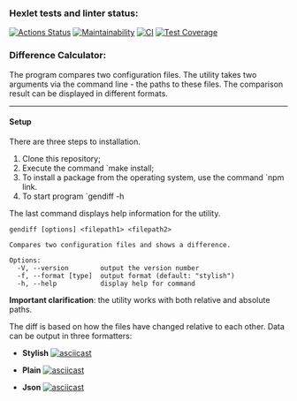 ### Hexlet tests and linter status:
[![Actions Status](https://github.com/SkrMkr/frontend-project-lvl2/workflows/hexlet-check/badge.svg)](https://github.com/SkrMkr/frontend-project-lvl2/actions)
[![Maintainability](https://api.codeclimate.com/v1/badges/42f76557b5d22686c93f/maintainability)](https://codeclimate.com/github/SkrMkr/frontend-project-lvl2/maintainability)
[![CI](https://github.com/SkrMkr/frontend-project-lvl2/actions/workflows/ci.yml/badge.svg)](https://github.com/SkrMkr/frontend-project-lvl2/actions/workflows/ci.yml)
[![Test Coverage](https://api.codeclimate.com/v1/badges/42f76557b5d22686c93f/test_coverage)](https://codeclimate.com/github/SkrMkr/frontend-project-lvl2/test_coverage)

### Difference Calculator: 

The program compares two configuration files. The utility takes two arguments via the command line - the paths to these files. The comparison result can be displayed in different formats.
___

#### Setup
There are three steps to installation.
1. Clone this repository;
2. Execute the command `make install;
3. To install a package from the operating system, use the command `npm link.
4. To start program `gendiff -h

The last command displays help information for the utility.

```
gendiff [options] <filepath1> <filepath2>

Compares two configuration files and shows a difference.

Options:
  -V, --version        output the version number
  -f, --format [type]  output format (default: "stylish")
  -h, --help           display help for command
```

**Important clarification**: the utility works with both relative and absolute paths.

The diff is based on how the files have changed relative to each other. Data can be output in three formatters: 

+ **Stylish**
[![asciicast](https://asciinema.org/a/BbneC9w15HzbkW4UvtQ0Yfhzl.svg)](https://asciinema.org/a/BbneC9w15HzbkW4UvtQ0Yfhzl)

+ **Plain**
[![asciicast](https://asciinema.org/a/wgZdLC2S3MXJNdtQDuY3rWaFa.svg)](https://asciinema.org/a/wgZdLC2S3MXJNdtQDuY3rWaFa)

+ **Json**
  [![asciicast](https://asciinema.org/a/54ix4K13oa4xFsEh3e5wZ5bZd.svg)](https://asciinema.org/a/54ix4K13oa4xFsEh3e5wZ5bZd)

